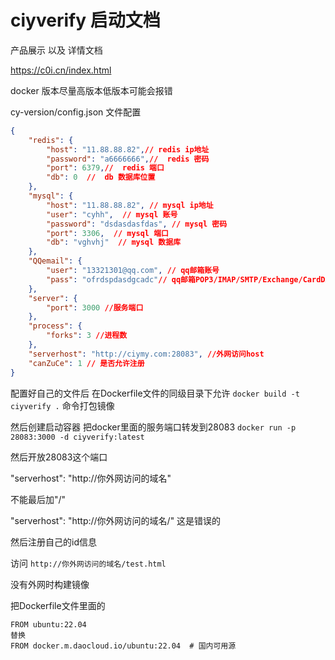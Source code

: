 

# ciyverify 启动文档

产品展示 以及 详情文档

https://c0i.cn/index.html

docker 版本尽量高版本低版本可能会报错

cy-version/config.json 文件配置
```json
{
    "redis": {
        "host": "11.88.88.82",// redis ip地址
        "password": "a6666666",//  redis 密码
        "port": 6379,//  redis 端口
        "db": 0  //  db 数据库位置
    },
    "mysql": {
        "host": "11.88.88.82", // mysql ip地址
        "user": "cyhh",  // mysql 账号
        "password": "dsdasdasfdas", // mysql 密码
        "port": 3306,  // mysql 端口
        "db": "vghvhj"  // mysql 数据库
    },
    "QQemail": { 
        "user": "13321301@qq.com", // qq邮箱账号
        "pass": "ofrdspdasdgcadc"// qq邮箱POP3/IMAP/SMTP/Exchange/CardDAV/CalDAV服务授权码
    },
    "server": {
        "port": 3000 //服务端口
    },
    "process": {
        "forks": 3 //进程数
    },
    "serverhost": "http://ciymy.com:28083", //外网访问host
    "canZuCe": 1 // 是否允许注册
}


```

配置好自己的文件后 在Dockerfile文件的同级目录下允许 `docker build -t ciyverify .` 命令打包镜像

然后创建启动容器 把docker里面的服务端口转发到28083
`docker run -p 28083:3000 -d ciyverify:latest`

然后开放28083这个端口

"serverhost": "http://你外网访问的域名" 

不能最后加"/"

"serverhost": "http://你外网访问的域名/" 这是错误的



然后注册自己的id信息

访问 `http://你外网访问的域名/test.html`

没有外网时构建镜像

把Dockerfile文件里面的
```
FROM ubuntu:22.04
替换
FROM docker.m.daocloud.io/ubuntu:22.04  # 国内可用源

```
